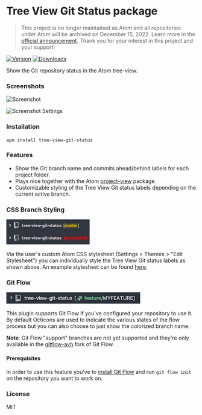 # Tree View Git Status package

> This project is no longer maintained as Atom and all repositories under Atom will be archived on December 15, 2022. Learn more in the [official announcement](https://github.blog/2022-06-08-sunsetting-atom/). Thank you for your interest in this project and your support!

[![Version](https://img.shields.io/apm/v/tree-view-git-status.svg)](https://atom.io/packages/tree-view-git-status)
[![Downloads](https://img.shields.io/apm/dm/tree-view-git-status.svg)](https://atom.io/packages/tree-view-git-status)

Show the Git repository status in the Atom tree-view.


### Screenshots

![Screenshot](https://github.com/subesokun/atom-tree-view-git-status/blob/master/screenshot.png?raw=true)

![Screenshot Settings](https://github.com/subesokun/atom-tree-view-git-status/blob/master/screenshot-settings.png?raw=true)

### Installation

```
apm install tree-view-git-status
```

### Features

* Show the Git branch name and commits ahead/behind labels for each project folder.
* Plays nice together with the Atom [project-view](https://github.com/subesokun/atom-project-view) package.
* Customizable styling of the Tree View Git status labels depending on the current active branch.

### CSS Branch Styling

![Screenshot CSS Branch Styling](https://github.com/subesokun/atom-tree-view-git-status/blob/master/screenshot-css-branch-styling.png?raw=true)

Via the user's custom Atom CSS stylesheet (Settings > Themes > "Edit Stylesheet") you can individually style the Tree View Git status labels as shown above. An example stylesheet can be found [here](https://gist.github.com/subesokun/04909f8ff45fbc28faad016559adc267).

### Git Flow

![Screenshot Git Flow](https://github.com/subesokun/atom-tree-view-git-status/blob/master/screenshot-gitflow.png?raw=true)

This plugin supports Git Flow if you've configured your repository to use
it. By default Octicons are used to indicate the various states of the flow process but you can also choose to just show the colorized branch name.

**Note**: Git Flow "support" branches are not yet supported and they're only available in the [gitflow-avh](https://github.com/petervanderdoes/gitflow-avh) fork of Git Flow.

#### Prerequisites

In order to use this feature you've to [install Git Flow](https://github.com/petervanderdoes/gitflow-avh/wiki/Installation) and run `git flow init` on the repository you want to work on.

### License

MIT

[gitflow-wiki-faq]: https://github.com/nvie/gitflow/wiki/FAQ
